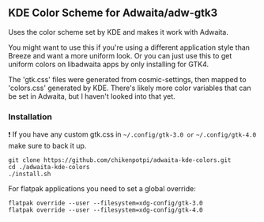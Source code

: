 ## KDE Color Scheme for Adwaita/adw-gtk3
Uses the color scheme set by KDE and makes it work with Adwaita.

You might want to use this if you're using a different application style than Breeze and want a more uniform look. Or you can just use this to get uniform colors on libadwaita apps by only installing for GTK4.

The 'gtk.css' files were generated from cosmic-settings, then mapped to 'colors.css' generated by KDE. There's likely more color variables that can be set in Adwaita, but I haven't looked into that yet.

### Installation
❗ If you have any custom gtk.css in ```~/.config/gtk-3.0 or``` ```~/.config/gtk-4.0``` make sure to back it up.
```
git clone https://github.com/chikenpotpi/adwaita-kde-colors.git
cd ./adwaita-kde-colors
./install.sh
```
For flatpak applications you need to set a global override:
```
flatpak override --user --filesystem=xdg-config/gtk-3.0
flatpak override --user --filesystem=xdg-config/gtk-4.0
```
